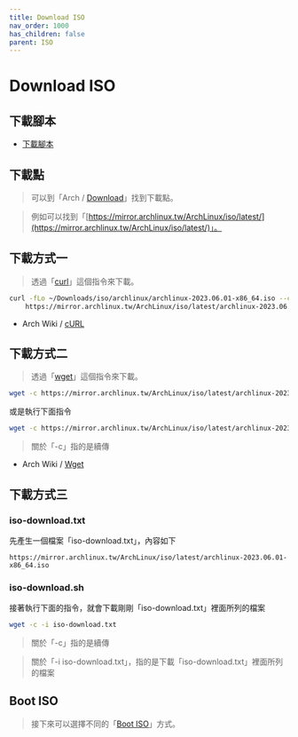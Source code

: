 ```yaml
---
title: Download ISO
nav_order: 1000
has_children: false
parent: ISO
---
```



# Download ISO


## 下載腳本

* [下載腳本](https://github.com/samwhelp/note-about-grub/blob/gh-pages/_demo/prototype/boot_iso/demo_41_custom/ArchLinux/latest/iso/download.sh)


## 下載點

> 可以到「Arch / [Download](https://archlinux.org/download/)」找到下載點。

> 例如可以找到「[https://mirror.archlinux.tw/ArchLinux/iso/latest/](https://mirror.archlinux.tw/ArchLinux/iso/latest/)」。


## 下載方式一

> 透過「[curl](https://man.archlinux.org/man/curl.1.en)」這個指令來下載。

``` sh
curl -fLo ~/Downloads/iso/archlinux/archlinux-2023.06.01-x86_64.iso --create-dirs \
	https://mirror.archlinux.tw/ArchLinux/iso/latest/archlinux-2023.06.01-x86_64.iso
```

* Arch Wiki / [cURL](https://wiki.archlinux.org/title/CURL)


## 下載方式二

> 透過「[wget](https://man.archlinux.org/man/wget.1.en)」這個指令來下載。

``` sh
wget -c https://mirror.archlinux.tw/ArchLinux/iso/latest/archlinux-2023.06.01-x86_64.iso
```

或是執行下面指令

``` sh
wget -c https://mirror.archlinux.tw/ArchLinux/iso/latest/archlinux-2023.06.01-x86_64.iso -O archlinux-2023.06.01-x86_64.iso
```

> 關於「-c」指的是續傳

* Arch Wiki / [Wget](https://wiki.archlinux.org/title/Wget)


## 下載方式三

### iso-download.txt

先產生一個檔案「iso-download.txt」，內容如下

```
https://mirror.archlinux.tw/ArchLinux/iso/latest/archlinux-2023.06.01-x86_64.iso
```

### iso-download.sh

接著執行下面的指令，就會下載剛剛「iso-download.txt」裡面所列的檔案

``` sh
wget -c -i iso-download.txt
```

> 關於「-c」指的是續傳

> 關於「-i iso-download.txt」，指的是下載「iso-download.txt」裡面所列的檔案


## Boot ISO

> 接下來可以選擇不同的「[Boot ISO](https://samwhelp.github.io/note-about-archlinux/read/core/iso/boot-iso.html)」方式。
